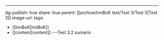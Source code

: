 ---
dg-publish: true
share: true
parent: [[archive/InnBoK test/Test 3/Test 3\|Test 3]]
image-url: 
tags:
- [[InnBoK\|InnBoK]]
- [[content\|content]]
---Test 3.2 sumario
